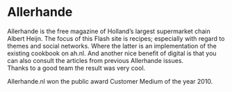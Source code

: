 <!--
  id: 2164
  slug: allerhande
  type: fortpolio
  excerpt: <p>I was front-end Actionscript developer in the Fabrique/Lukkien/freelancers SCRUM team that developed the Allerhande website.</p> 
  content: <p>Allerhande is the free magazine of Holland&#8217;s largest supermarket chain Albert Heijn. The focus of this Flash site is recipes; especially with regard to themes and social networks. Where the latter is an implementation of the existing cookbook on ah.nl. And another nice benefit of digital is that you can also consult the articles from previous Allerhande issues.<br /> Thanks to a good team the result was very cool. </p> <p>Allerhande.nl won the public award Customer Medium of the year 2010.</p> 
  categories: javascript,frontend,HTML/CSS,framework,Flash
  tags: Javascript,Actionscript,Flash,scrum,PureMVC
  datefrom: 2010-01-01
  dateto: 2010-05-01
  incv: true
  inportfolio: true
  clients: Lukkien
  collaboration: Fabrique
  prizes: 
  thumbnail: allerhande01.jpg
  image: allerhande01.jpg
  images: allerhande21.jpg,allerhande31.jpg,allerhande41.jpg,allerhande51.jpg,allerhande61.jpg,allerhande71.jpg,allerhande01.jpg,allerhande11.jpg
-->

# Allerhande

<p>Allerhande is the free magazine of Holland&#8217;s largest supermarket chain Albert Heijn. The focus of this Flash site is recipes; especially with regard to themes and social networks. Where the latter is an implementation of the existing cookbook on ah.nl. And another nice benefit of digital is that you can also consult the articles from previous Allerhande issues.<br />
Thanks to a good team the result was very cool. </p>
<p>Allerhande.nl won the public award Customer Medium of the year 2010.</p>

